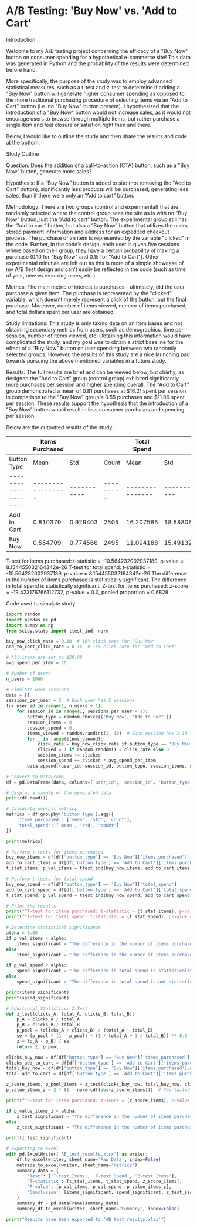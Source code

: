# A/B Testing: 'Buy Now' vs. 'Add to Cart'

Introduction

Welcome to my A/B testing project concerning the efficacy of a "Buy Now" button on consumer spending for a hypothetical e-commerce site! This data was generated in Python and the probability of the results were determined before hand. 

More specifically, the purpose of the study was to employ advanced statistical measures, such as a t-test and z-test to determine if adding a "Buy Now" button will generate higher consumer spending as opposed to the more traditional purchasing procedure of selecting items via an "Add to Cart" button (i.e. no "Buy Now" button present). I hypothesized that the introduction of a "Buy Now" button would not increase sales, as it would not encurage users to browse through multiple items, but rather purchase a single item and feel closure or satiation right then and there. 

Below, I would like to outline the study and then share the results and code at the bottom.

Study Outline

Question: Does the addition of a call-to-action (CTA) button, such as a "Buy Now" button, generate more sales?

Hypothesis: If a “Buy Now” button is added to site (not removing the "Add to Cart" button), significantly less products will be purchased, generating less sales, than if there were only an “Add to cart” button.

Methodology: There are two groups (control and experimental) that are randomly selected where the control group sees the site as is with no “Buy Now” button, just the “Add to cart” button. The experimental group still has the “Add to cart” button, but also a “Buy Now” button that utilizes the users stored payment information and address for an expedited checkout process. The purchase of an item is represented by the variable "clicked" in the code. Further, in the code's design, each user is given five sessions where based on their group, they have a certain probability of making a purchase (0.10 for "Buy Now" and 0.15 for "Add to Cart"). Other experimental minutiae are left out as this is more of a simple showcase of my A/B Test design and can't easily be reflected in the code (such as time of year, new vs recurring users, etc.). 

Metrics: The main metric of interest is purchases - ultimately, did the user purchase a given item. The purchase is represented by the "clicked" variable, which doesn't merely represent a click of the button, but the final purchase. Moreover, number of items viewed, number of items purchased, and total dollars spent per user are obtained. 

Study limitations: This study is only taking data on an item bases and not obtaining secondary metrics from users, such as demographics, time per session, number of items viewed, etc. Obtaining this information would have complicated the study, and my goal was to obtain a strict baseline for the effect of a "Buy Now" button on user spending between two randomly selected groups. However, the results of this study are a nice launching pad towards pursuing the above mentioned variables in a future study. 

Results: The full results are brief and can be viewed below, but chiefly, as designed the "Add to Cart" group (control group) exhibited significantly more purchases per session and higher spending overall. The "Add to Cart" group demonstrated a mean of 0.81 purchases at $16.21 spent per session in comparison to the "Buy Now" group's 0.55 purchases and $11.09 spent per session. These results support the hypothesis that the introduction of a "Buy Now" button would result in less consumer purchases and spending per session.  


Below are the outputted results of the study:

|                   | Items Purchased |           |         | Total Spend   |           |         |
|-------------------|-----------------|-----------|---------|---------------|-----------|---------|
| Button Type       | Mean            | Std       | Count   | Mean          | Std       | Count   |
|-------------------|-----------------|-----------|---------|---------------|-----------|---------|
| Add to Cart       | 0.810379        | 0.929403  | 2505    | 16.207585     | 18.588061 | 2505    |
| Buy Now           | 0.554709        | 0.774566  | 2495    | 11.094188     | 15.491323 | 2495    |


T-test for items purchased: t-statistic = -10.564232002937189, p-value = 8.154455032164342e-26
T-test for total spend: t-statistic = -10.564232002937189, p-value = 8.154455032164342e-26
The difference in the number of items purchased is statistically significant.
The difference in total spend is statistically significant.
Z-test for items purchased: z-score = -19.423176766112732, p-value = 0.0, pooled proportion = 0.6828


Code used to simulate study:

```python
import random
import pandas as pd
import numpy as np
from scipy.stats import ttest_ind, norm

buy_now_click_rate = 0.10  # 10% click rate for "Buy Now"
add_to_cart_click_rate = 0.15  # 15% click rate for "Add to Cart"

# All items are set to $20.00
avg_spend_per_item = 20

# Number of users
n_users = 1000

# Simulate user sessions
data = []
sessions_per_user = 5  # Each user has 5 sessions
for user_id in range(1, n_users + 1):
    for session_id in range(1, sessions_per_user + 1):
        button_type = random.choice(['Buy Now', 'Add to Cart'])
        session_items = 0
        session_spend = 0
        items_viewed = random.randint(1, 10)  # Each session has 1-10 items viewed
        for _ in range(items_viewed):
            click_rate = buy_now_click_rate if button_type == 'Buy Now' else add_to_cart_click_rate
            clicked = 1 if random.random() < click_rate else 0
            session_items += clicked
            session_spend += clicked * avg_spend_per_item
        data.append((user_id, session_id, button_type, session_items, session_spend))

# Convert to DataFrame
df = pd.DataFrame(data, columns=['user_id', 'session_id', 'button_type', 'items_purchased', 'total_spend'])

# Display a sample of the generated data
print(df.head())

# Calculate overall metrics
metrics = df.groupby('button_type').agg({
    'items_purchased': ['mean', 'std', 'count'],
    'total_spend': ['mean', 'std', 'count']
})

print(metrics)

# Perform t-tests for items purchased
buy_now_items = df[df['button_type'] == 'Buy Now']['items_purchased']
add_to_cart_items = df[df['button_type'] == 'Add to Cart']['items_purchased']
t_stat_items, p_val_items = ttest_ind(buy_now_items, add_to_cart_items)

# Perform t-tests for total spend
buy_now_spend = df[df['button_type'] == 'Buy Now']['total_spend']
add_to_cart_spend = df[df['button_type'] == 'Add to Cart']['total_spend']
t_stat_spend, p_val_spend = ttest_ind(buy_now_spend, add_to_cart_spend)

# Print the results
print(f"T-test for items purchased: t-statistic = {t_stat_items}, p-value = {p_val_items}")
print(f"T-test for total spend: t-statistic = {t_stat_spend}, p-value = {p_val_spend}")

# Determine statistical significance
alpha = 0.05
if p_val_items < alpha:
    items_significant = "The difference in the number of items purchased is statistically significant."
else:
    items_significant = "The difference in the number of items purchased is not statistically significant."

if p_val_spend < alpha:
    spend_significant = "The difference in total spend is statistically significant."
else:
    spend_significant = "The difference in total spend is not statistically significant."

print(items_significant)
print(spend_significant)

# Additional Statistics: Z-Test
def z_test(clicks_A, total_A, clicks_B, total_B):
    p_A = clicks_A / total_A
    p_B = clicks_B / total_B
    p_pool = (clicks_A + clicks_B) / (total_A + total_B)
    se = (p_pool * (1 - p_pool) * (1 / total_A + 1 / total_B)) ** 0.5
    z = (p_A - p_B) / se
    return z, p_pool

clicks_buy_now = df[df['button_type'] == 'Buy Now']['items_purchased'].sum()
clicks_add_to_cart = df[df['button_type'] == 'Add to Cart']['items_purchased'].sum()
total_buy_now = df[df['button_type'] == 'Buy Now']['items_purchased'].count()
total_add_to_cart = df[df['button_type'] == 'Add to Cart']['items_purchased'].count()

z_score_items, p_pool_items = z_test(clicks_buy_now, total_buy_now, clicks_add_to_cart, total_add_to_cart)
p_value_items_z = 2 * (1 - norm.cdf(abs(z_score_items)))  # Two-tailed test

print(f"Z-test for items purchased: z-score = {z_score_items}, p-value = {p_value_items_z}, pooled proportion = {p_pool_items}")

if p_value_items_z < alpha:
    z_test_significant = "The difference in the number of items purchased is statistically significant (Z-test)."
else:
    z_test_significant = "The difference in the number of items purchased is not statistically significant (Z-test)."

print(z_test_significant)

# Exporting to Excel
with pd.ExcelWriter('AB_test_results.xlsx') as writer:
    df.to_excel(writer, sheet_name='Raw Data', index=False)
    metrics.to_excel(writer, sheet_name='Metrics')
    summary_data = {
        'Test': ['T-test Items', 'T-test Spend', 'Z-test Items'],
        'T-statistic': [t_stat_items, t_stat_spend, z_score_items],
        'P-value': [p_val_items, p_val_spend, p_value_items_z],
        'Conclusion': [items_significant, spend_significant, z_test_significant]
    }
    summary_df = pd.DataFrame(summary_data)
    summary_df.to_excel(writer, sheet_name='Summary', index=False)

print("Results have been exported to 'AB_test_results.xlsx'")

```
